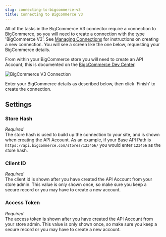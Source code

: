 ```yaml
---
slug: connecting-to-bigcommerce-v3
title: Connecting to BigCommerce V3
---
```

All of the tasks in the BigCommerce V3 connector require a connection to BigCommerce, so you will need to create a connection with the type 'BigCommerce V3'. See [Managing Connections](managing-connections) for instructions on creating a new connection. You will see a screen like the one below, requesting your BigCommerce details.

From within your BigCommerce store you will need to create an API Account, this is documented on the [BigcCommerce Dev Center](https://developer.bigcommerce.com/api-docs/getting-started/basics/authentication#authentication_getting-api-credentials). 

![BigCommerce V3 Connection](http://www.zynk.com/images/v2/big_commerce_connection.png)

Enter your BigCommerce details as described below, then click 'Finish' to create the connection.

## Settings
### Store Hash
_Required_  
The store hash is used to build up the connection to your site, and is shown when creating the API Account. As an example, if your Base API Path is `https://api.bigcommerce.com/stores/123456/` you would enter `123456` as the store hash. 

### Client ID
_Required_  
The client id is shown after you have created the API Account from your store admin.  This value is only shown once, so make sure you keep a secure record or you may have to create a new account.

### Access Token
_Required_  
The access token is shown after you have created the API Account from your store admin.  This value is only shown once, so make sure you keep a secure record or you may have to create a new account.